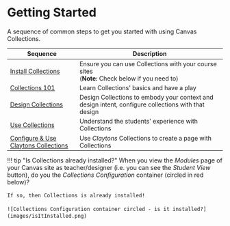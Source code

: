 # Getting Started

A sequence of common steps to get you started with using Canvas Collections.

| Sequence | Description |
| -------- | ----------- |
| [Install Collections](./install/types-pre-requisites.md) | Ensure you can use Collections with your course sites <br> (**Note:** Check below if you need to) |
| [Collections 101](./101/overview.md) | Learn Collections' basics and have a play |
| [Design Collections](./configure/configuration.md) | Design Collections to embody your context and design intent, configure collections with that design |
| [Use Collections](./use/types.md) | Understand the students' experience with Collections |
| [Configure & Use Claytons Collections](./claytons/overview.md) | Use _Claytons_ Collections to create a page with Collections |

!!! tip "Is Collections already installed?"
    When you view the _Modules_ page of your Canvas site as teacher/designer (i.e. you can see the _Student View_ button), do you the _Collections Configuration_ container (circled in red below)?
    
    If so, then Collections is already installed!  

    ![Collections Configuration container circled - is it installed?](images/isItInstalled.png)  

<link rel="stylesheet" href="https://cdn.jsdelivr.net/npm/@shoelace-style/shoelace@2.0.0/dist/themes/light.css">
<script type="module" src="https://cdn.jsdelivr.net/npm/@shoelace-style/shoelace@2.0.0/dist/shoelace.js">

